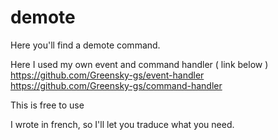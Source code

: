 # demote
Here you'll find a demote command.

Here I used my own event and command handler ( link below )
https://github.com/Greensky-gs/event-handler
https://github.com/Greensky-gs/command-handler

This is free to use

I wrote in french, so I'll let you traduce what you need.
